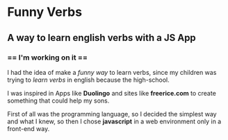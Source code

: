 # Funny Verbs
## A way to learn english verbs with a JS App

### == I'm working on it ==

I had the idea of make a *funny way* to learn verbs, since my children was trying to _learn verbs_ in english because the high-school.

I was inspired in Apps like __Duolingo__ and sites like __freerice.com__ to create something that could help my sons.

First of all was the programming language, so I decided the simplest way and what I knew, so then I chose __javascript__ in a web environment only in a front-end way.
